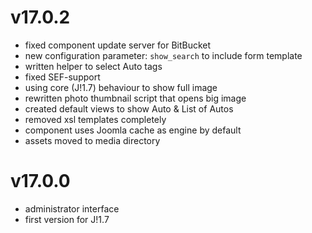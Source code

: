 v17.0.2
=======

* fixed component update server for BitBucket
* new configuration parameter: ```show_search``` to include form template
* written helper to select Auto tags
* fixed SEF-support
* using core (J!1.7) behaviour to show full image
* rewritten photo thumbnail script that opens big image
* created default views to show Auto & List of Autos
* removed xsl templates completely
* component uses Joomla cache as engine by default
* assets moved to media directory


v17.0.0
=======

* administrator interface
* first version for J!1.7
